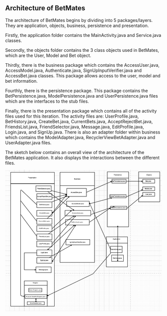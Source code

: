 ## Architecture of BetMates

The architecture of BetMates begins by dividing into 5 packages/layers. They are application, objects, business, persistence and presentation. 

Firstly, the application folder contains the MainActivity.java and Service.java classes. 

Secondly, the objects folder contains the 3 class objects used in BetMates, which are the User, Model and Bet object. 

Thirdly, there is the business package which contains the AccessUser.java, AccessModel.java, Authenticate.java, SignUpInputVerifier.java and AccessBet.java classes. This package allows access to the user, model and bet information. 

Fourthly, there is the persistence package. This package contains the BetPersistence.java, ModelPersistence.java and UserPersistence.java files which are the interfaces to the stub files. 

Finally, there is the presentation package which contains all of the activity files used for this iteration. The activity files are: UserProfile.java, BetHistory.java, CreateBet.java, CurrentBets.java, AcceptRejectBet.java, FriendsList.java, FriendSelector.java, Message.java, EditProfile.java, Login.java, and SignUp.java. There is also an adapter folder within business which contains the ModelAdapter.java, RecyclerViewBetAdapter.java and UserAdapter.java files.

The sketch below contains an overall view of the architecture of the BetMates application. It also displays the interactions between the different files.

![Architecture Diagram](archi.png)

